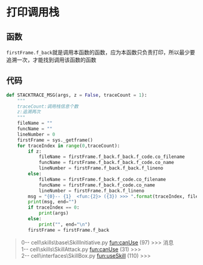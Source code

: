 # 打印调用栈

## 函数

`firstFrame.f_back`就是调用本函数的函数，应为本函数只负责打印，所以最少要追溯一次，才能找到调用该函数的函数

## 代码

```py
def STACKTRACE_MSG(args, z = False, traceCount = 1):  
    """
    traceCount:调用栈信息个数
    z:追溯两次
    """
    fileName = ""
    funcName = ""
    lineNumber = 0
    firstFrame = sys._getframe()
    for traceIndex in range(0,traceCount):
        if z:
            fileName = firstFrame.f_back.f_back.f_code.co_filename
            funcName = firstFrame.f_back.f_back.f_code.co_name
            lineNumber = firstFrame.f_back.f_back.f_lineno
        else:
            fileName = firstFrame.f_back.f_code.co_filename
            funcName = firstFrame.f_back.f_code.co_name
            lineNumber = firstFrame.f_back.f_lineno
        msg = "{0}-- {1}  <fun:{2}> ({3}) >>> ".format(traceIndex, fileName.split('scripts')[1][1:],funcName,lineNumber)
        print(msg, end="")
        if traceIndex == 0:
            print(args)
        else:
            print("", end="\n")
        firstFrame = firstFrame.f_back
```

>0-- cell\skills\base\SkillInitiative.py  <fun:canUse> (97) >>> 消息  
>1-- cell\skills\SkillAttack.py  <fun:canUse> (31) >>>  
>2-- cell\interfaces\SkillBox.py  <fun:useSkill> (110) >>>  

